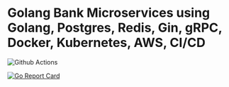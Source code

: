 # Golang Bank Microservices using Golang, Postgres, Redis, Gin, gRPC, Docker, Kubernetes, AWS, CI/CD

![Github Actions](https://github.com/kelvinator07/Golang-bank-microservices/actions/workflows/ci.yml/badge.svg)

[![Go Report Card](https://goreportcard.com/badge/github.com/kelvinator07/Golang-bank-microservices)](https://goreportcard.com/report/github.com/kelvinator07/Golang-bank-microservices)
